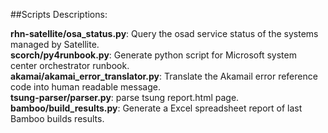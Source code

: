 ##Scripts Descriptions:

**rhn-satellite/osa_status.py**: Query the osad service status of the systems managed by Satellite.   
**scorch/py4runbook.py**: Generate python script for Microsoft system center orchestrator runbook.   
**akamai/akamai_error_translator.py**: Translate the Akamail error reference code into human readable message.     
**tsung-parser/parser.py**: parse tsung report.html page.      
**bamboo/build_results.py**: Generate a Excel spreadsheet report of last Bamboo builds results.     

